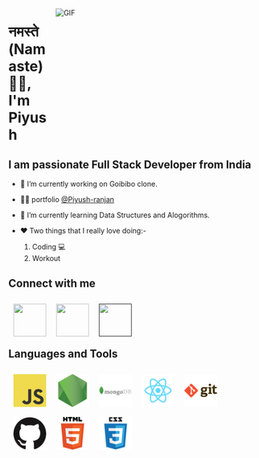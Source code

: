 


 <img align="right" alt="GIF" src="https://cdn.dribbble.com/users/118246/screenshots/5343519/wifi.gif" width="400" height="280" style=" padding:2%" />

# नमस्ते (Namaste)🙏🏻, I'm Piyush

## I am passionate Full Stack Developer from India  

- 🔭 I’m currently working on Goibibo clone.
 
- 👨‍💻 portfolio [@Piyush-ranjan](https://piyush425-is3svlr3o-piyush425.vercel.app/)

- 🌱 I’m currently learning Data Structures and Alogorithms.

- ❤️ Two things that I really love doing:- 

    1. Coding 💻
    2. Workout 


## Connect with me

[<img height="65px" align="left" width="65px" style="padding:10px" src="https://raw.githubusercontent.com/rahuldkjain/github-profile-readme-generator/master/src/images/icons/Social/linked-in-alt.svg" />](https://www.linkedin.com/in/piyush-ranjan-24aa73207/)
[<img height="65px" align="left" width="65px"  style="padding:10px" src="https://raw.githubusercontent.com/rahuldkjain/github-profile-readme-generator/master/src/images/icons/Social/instagram.svg" />](https://www.instagram.com/piyush___ranjan/)
[<img height="65px" width="65px" align="left" style="padding:10px" src="https://raw.githubusercontent.com/rahuldkjain/github-profile-readme-generator/master/src/images/icons/Social/twitter.svg" />]()

<br />
<br />
<br />
<br />

## Languages and Tools


<img align="left" alt="JavaScript" width="65px" style="padding:10px" src="https://raw.githubusercontent.com/github/explore/80688e429a7d4ef2fca1e82350fe8e3517d3494d/topics/javascript/javascript.png" />



<img align="left" alt="Node.js" width="65px" style="padding:10px" src="https://raw.githubusercontent.com/github/explore/80688e429a7d4ef2fca1e82350fe8e3517d3494d/topics/nodejs/nodejs.png" />



<img align="left" alt="MongoDB" width="65px" style="padding:10px" src="https://raw.githubusercontent.com/github/explore/80688e429a7d4ef2fca1e82350fe8e3517d3494d/topics/mongodb/mongodb.png" />



<img align="left" alt="React" width="65px" style="padding:10px" src="https://raw.githubusercontent.com/github/explore/80688e429a7d4ef2fca1e82350fe8e3517d3494d/topics/react/react.png" />

<img align="left" alt="Git" width="65px" style="padding:10px" src="https://raw.githubusercontent.com/github/explore/80688e429a7d4ef2fca1e82350fe8e3517d3494d/topics/git/git.png" />

<img align="left" alt="GitHub" width="65px" style="padding:10px" src="https://raw.githubusercontent.com/github/explore/78df643247d429f6cc873026c0622819ad797942/topics/github/github.png" />

<img align="left" alt="HTML5" width="65px" style="padding:10px" src="https://raw.githubusercontent.com/github/explore/80688e429a7d4ef2fca1e82350fe8e3517d3494d/topics/html/html.png" />
<img align="left" alt="CSS3" width="65px" style="padding:10px" src="https://raw.githubusercontent.com/github/explore/80688e429a7d4ef2fca1e82350fe8e3517d3494d/topics/css/css.png" />



<br />
<br />
<br/>
